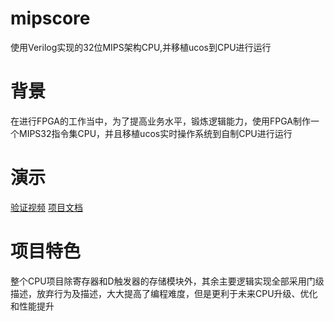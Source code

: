 # mipscore
使用Verilog实现的32位MIPS架构CPU,并移植ucos到CPU进行运行
# 背景
在进行FPGA的工作当中，为了提高业务水平，锻炼逻辑能力，使用FPGA制作一个MIPS32指令集CPU，并且移植ucos实时操作系统到自制CPU进行运行
# 演示
[验证视频](https://www.bilibili.com/video/BV1H8411n7X4/?spm_id_from=333.999.0.0&vd_source=0582b0da04a26baa6e7035b107b399c2)     [项目文档](https://github.com/gaozhenxue/mipscore/tree/main/doc)
# 项目特色
整个CPU项目除寄存器和D触发器的存储模块外，其余主要逻辑实现全部采用门级描述，放弃行为及描述，大大提高了编程难度，但是更利于未来CPU升级、优化和性能提升
